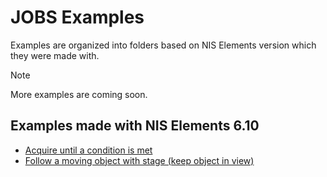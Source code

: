 # JOBS Examples

Examples are organized into folders based on NIS Elements version which they were made with.

> [!NOTE]
> More examples are coming soon.

## Examples made with NIS Elements 6.10

- [Acquire until a condition is met](NIS_v6.10/34-Acquire_until/)
- [Follow a moving object with stage (keep object in view)](NIS_v6.10/42-Following_moving_object/)

